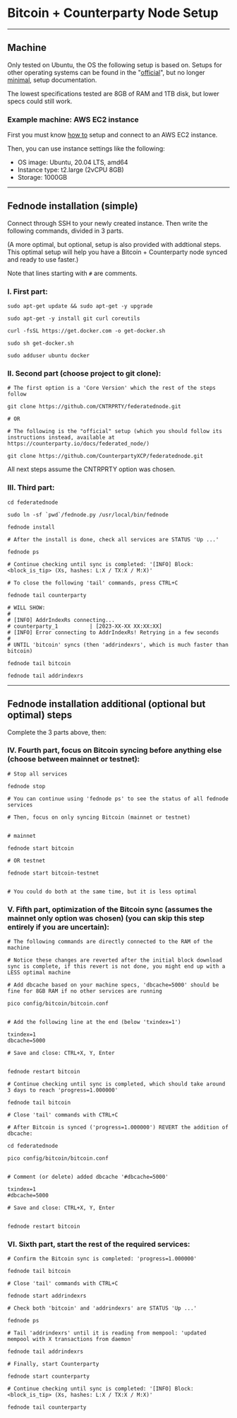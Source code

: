 # Bitcoin + Counterparty Node Setup

---

## Machine

Only tested on Ubuntu, the OS the following setup is based on. Setups for other operating systems can be found in the "[official](https://counterparty.io/docs/federated_node/)", but no longer [minimal](https://github.com/CNTRPRTY/federatednode/tree/master#readme), setup documentation.

The lowest specifications tested are 8GB of RAM and 1TB disk, but lower specs could still work.

### Example machine: AWS EC2 instance

First you must know [how to](https://docs.aws.amazon.com/AWSEC2/latest/UserGuide/get-set-up-for-amazon-ec2.html) setup and connect to an AWS EC2 instance.

Then, you can use instance settings like the following:

- OS image: Ubuntu, 20.04 LTS, amd64
- Instance type: t2.large (2vCPU 8GB)
- Storage: 1000GB

---

## Fednode installation (simple)

Connect through SSH to your newly created instance. Then write the following commands, divided in 3 parts.

(A more optimal, but optional, setup is also provided with addtional steps. This optimal setup will help you have a Bitcoin + Counterparty node synced and ready to use faster.)

Note that lines starting with `#` are comments.

### I. First part:

```
sudo apt-get update && sudo apt-get -y upgrade

sudo apt-get -y install git curl coreutils

curl -fsSL https://get.docker.com -o get-docker.sh

sudo sh get-docker.sh

sudo adduser ubuntu docker
```

### II. Second part (choose project to git clone):

```
# The first option is a 'Core Version' which the rest of the steps follow

git clone https://github.com/CNTRPRTY/federatednode.git

# OR

# The following is the "official" setup (which you should follow its instructions instead, available at https://counterparty.io/docs/federated_node/)

git clone https://github.com/CounterpartyXCP/federatednode.git
```

All next steps assume the CNTRPRTY option was chosen.

### III. Third part:

```
cd federatednode

sudo ln -sf `pwd`/fednode.py /usr/local/bin/fednode

fednode install
```
```
# After the install is done, check all services are STATUS 'Up ...'

fednode ps
```
```
# Continue checking until sync is completed: '[INFO] Block: <block_is_tip> (Xs, hashes: L:X / TX:X / M:X)'

# To close the following 'tail' commands, press CTRL+C

fednode tail counterparty

# WILL SHOW:
#
# [INFO] AddrIndexRs connecting...
# counterparty_1          | [2023-XX-XX XX:XX:XX]
# [INFO] Error connecting to AddrIndexRs! Retrying in a few seconds
#
# UNTIL 'bitcoin' syncs (then 'addrindexrs', which is much faster than bitcoin)

fednode tail bitcoin

fednode tail addrindexrs
```

---

## Fednode installation additional (optional but optimal) steps

Complete the 3 parts above, then:

### IV. Fourth part, focus on Bitcoin syncing before anything else (choose between mainnet or testnet):

```
# Stop all services

fednode stop

# You can continue using 'fednode ps' to see the status of all fednode services
```
```
# Then, focus on only syncing Bitcoin (mainnet or testnet)


# mainnet

fednode start bitcoin

# OR testnet

fednode start bitcoin-testnet


# You could do both at the same time, but it is less optimal
```

### V. Fifth part, optimization of the Bitcoin sync (assumes the mainnet only option was chosen) (you can skip this step entirely if you are uncertain):

```
# The following commands are directly connected to the RAM of the machine

# Notice these changes are reverted after the initial block download sync is complete, if this revert is not done, you might end up with a LESS optimal machine
```
```
# Add dbcache based on your machine specs, 'dbcache=5000' should be fine for 8GB RAM if no other services are running

pico config/bitcoin/bitcoin.conf


# Add the following line at the end (below 'txindex=1')

txindex=1
dbcache=5000

# Save and close: CTRL+X, Y, Enter


fednode restart bitcoin
```
```
# Continue checking until sync is completed, which should take around 3 days to reach 'progress=1.000000'

fednode tail bitcoin

# Close 'tail' commands with CTRL+C
```
```
# After Bitcoin is synced ('progress=1.000000') REVERT the addition of dbcache:

cd federatednode

pico config/bitcoin/bitcoin.conf


# Comment (or delete) added dbcache '#dbcache=5000'

txindex=1
#dbcache=5000

# Save and close: CTRL+X, Y, Enter


fednode restart bitcoin
```

### VI. Sixth part, start the rest of the required services:

```
# Confirm the Bitcoin sync is completed: 'progress=1.000000'

fednode tail bitcoin

# Close 'tail' commands with CTRL+C
```
```
fednode start addrindexrs

# Check both 'bitcoin' and 'addrindexrs' are STATUS 'Up ...'

fednode ps

# Tail 'addrindexrs' until it is reading from mempool: 'updated mempool with X transactions from daemon'

fednode tail addrindexrs
```
```
# Finally, start Counterparty

fednode start counterparty

# Continue checking until sync is completed: '[INFO] Block: <block_is_tip> (Xs, hashes: L:X / TX:X / M:X)'

fednode tail counterparty
```
